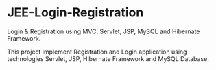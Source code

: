 # JEE-Login-Registration
Login &amp; Registration using MVC, Servlet, JSP, MySQL and Hibernate Framework.

This project implement Registration and Login application using technologies Servlet, JSP, Hibernate Framework and MySQL Database.
